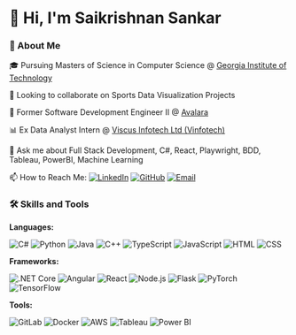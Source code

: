 # 👋 Hi, I'm Saikrishnan Sankar

### 🚀 About Me

🎓 Pursuing Masters of Science in Computer Science @ [Georgia Institute of Technology](https://www.gatech.edu/)

🔭 Looking to collaborate on Sports Data Visualization Projects

💼 Former Software Development Engineer II @ [Avalara](https://www.avalara.com/)

📊 Ex Data Analyst Intern @ [Viscus Infotech Ltd (Vinfotech)](https://www.vinfotech.com/)

💬 Ask me about Full Stack Development, C#, React, Playwright, BDD, Tableau, PowerBI, Machine Learning

📫 How to Reach Me:
[![LinkedIn](https://img.shields.io/badge/-LinkedIn-0077B5?logo=linkedin&logoColor=white&style=flat)](https://www.linkedin.com/in/saikrishnan-s-87b2161b4/)
[![GitHub](https://img.shields.io/badge/-GitHub-181717?logo=github&logoColor=white&style=flat)](https://github.com/SaikrishnanShankar)
[![Email](https://img.shields.io/badge/-Email-D14836?logo=gmail&logoColor=white&style=flat)](mailto:saikrish0108@gmail.com)

### 🛠️ Skills and Tools

**Languages:**

![C#](https://img.shields.io/badge/-C%23-239120?logo=c-sharp&logoColor=white&style=flat)
![Python](https://img.shields.io/badge/-Python-3776AB?logo=python&logoColor=white&style=flat)
![Java](https://img.shields.io/badge/-Java-007396?logo=java&logoColor=white&style=flat)
![C++](https://img.shields.io/badge/-C++-00599C?logo=c%2B%2B&logoColor=white&style=flat)
![TypeScript](https://img.shields.io/badge/-TypeScript-007ACC?logo=typescript&logoColor=white&style=flat)
![JavaScript](https://img.shields.io/badge/-JavaScript-F7DF1E?logo=javascript&logoColor=black&style=flat)
![HTML](https://img.shields.io/badge/-HTML-E34F26?logo=html5&logoColor=white&style=flat)
![CSS](https://img.shields.io/badge/-CSS-1572B6?logo=css3&logoColor=white&style=flat)

**Frameworks:**

![.NET Core](https://img.shields.io/badge/-.NET_Core-512BD4?logo=dotnet&logoColor=white&style=flat)
![Angular](https://img.shields.io/badge/-Angular-DD0031?logo=angular&logoColor=white&style=flat)
![React](https://img.shields.io/badge/-React-61DAFB?logo=react&logoColor=black&style=flat)
![Node.js](https://img.shields.io/badge/-Node.js-339933?logo=node.js&logoColor=white&style=flat)
![Flask](https://img.shields.io/badge/-Flask-000000?logo=flask&logoColor=white&style=flat)
![PyTorch](https://img.shields.io/badge/-PyTorch-EE4C2C?logo=pytorch&logoColor=white&style=flat)
![TensorFlow](https://img.shields.io/badge/-TensorFlow-FF6F00?logo=tensorflow&logoColor=white&style=flat)

**Tools:**

![GitLab](https://img.shields.io/badge/-GitLab-FCA121?logo=gitlab&logoColor=white&style=flat)
![Docker](https://img.shields.io/badge/-Docker-2496ED?logo=docker&logoColor=white&style=flat)
![AWS](https://img.shields.io/badge/-AWS-232F3E?logo=amazon-aws&logoColor=white&style=flat)
![Tableau](https://img.shields.io/badge/-Tableau-E97627?logo=tableau&logoColor=white&style=flat)
![Power BI](https://img.shields.io/badge/-Power_BI-F2C811?logo=power-bi&logoColor=black&style=flat)



